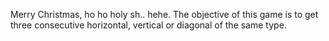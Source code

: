 Merry Christmas, ho ho holy sh.. hehe. The objective of this game is to get three consecutive horizontal, vertical or diagonal of the same type. 